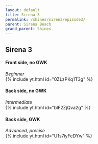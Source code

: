 ```yaml
---
layout: default 
title: Sirena 3
permalink: /shines/sirena/episode3/
parent: Sirena Beach
grand_parent: Shines
---
```

## **Sirena 3**
#### Front side, no GWK  
*Beginner*  
{% include yt.html id="0ZLzPKq1T3g" %}  
#### Back side, no GWK  
*Intermediate*  
{% include yt.html id="blF2ZjQva2g" %}  
#### Back side, GWK  
*Advanced, precise*  
{% include yt.html id="U1s7iyFeDYw" %}  
